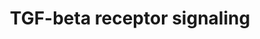 ---
annotations:
- type: Pathway Ontology
  value: transforming growth factor-beta superfamily mediated signaling pathway
authors:
- N.Gal
- MaintBot
- Thomas
- AlexanderPico
- MartijnVanIersel
- Samuel Sklar
- Khanspers
- IreneHemel
- Eweitz
description: 'The Transforming growth factor beta (TGFβ) signaling pathway is involved
  in many cellular processes in both the adult organism and the developing embryo
  including cell growth, cell differentiation, apoptosis, cellular homeostasis and
  other cellular functions. In spite of the wide range of cellular processes that
  the TGFβ signaling pathway regulates, the process is relatively simple. TGFβ superfamily
  ligands bind to a type II receptor, which recruits and phosphorylates a type I receptor.
  The type I receptor then phosphorylates receptor-regulated SMADs (R-SMADs) which
  can now bind the coSMAD SMAD4. R-SMAD/coSMAD complexes accumulate in the nucleus
  where they act as transcription factors and participate in the regulation of target
  gene expression. (source: [http://en.wikipedia.org/wiki/TGF_beta_signaling_pathway
  WikiPedia]).   Proteins on this pathway have targeted assays available via the [https://assays.cancer.gov/available_assays?wp_id=WP560
  CPTAC Assay Portal]'
last-edited: 2021-05-22
organisms:
- Homo sapiens
redirect_from:
- /index.php/Pathway:WP560
- /instance/WP560
schema-jsonld:
- '@context': https://schema.org/
  '@id': https://wikipathways.github.io/pathways/WP560.html
  '@type': Dataset
  creator:
    '@type': Organization
    name: WikiPathways
  description: 'The Transforming growth factor beta (TGFβ) signaling pathway is involved
    in many cellular processes in both the adult organism and the developing embryo
    including cell growth, cell differentiation, apoptosis, cellular homeostasis and
    other cellular functions. In spite of the wide range of cellular processes that
    the TGFβ signaling pathway regulates, the process is relatively simple. TGFβ superfamily
    ligands bind to a type II receptor, which recruits and phosphorylates a type I
    receptor. The type I receptor then phosphorylates receptor-regulated SMADs (R-SMADs)
    which can now bind the coSMAD SMAD4. R-SMAD/coSMAD complexes accumulate in the
    nucleus where they act as transcription factors and participate in the regulation
    of target gene expression. (source: [http://en.wikipedia.org/wiki/TGF_beta_signaling_pathway
    WikiPedia]).   Proteins on this pathway have targeted assays available via the
    [https://assays.cancer.gov/available_assays?wp_id=WP560 CPTAC Assay Portal]'
  keywords:
  - SERPINE1
  - ZFYVE9
  - SMAD6
  - FST
  - STAT3
  - FKBP1A
  - SMAD4
  - SMAD9
  - WNT1
  - LEF1
  - BMP4
  - TGFB1
  - THBS1
  - ZNF423
  - RUNX3
  - MAPK3
  - SMAD2
  - CTNNB1
  - LEFTY1
  - TGFBR3
  - SMAD5
  - IFNG
  - SKI
  - EP300
  - BAMBI
  - LIF
  - ENG
  - NOG
  - SKIL
  - SMAD1
  - INHBA
  - TNF
  - MIR302A
  - ITGB6
  - TGFBR2
  - ZFHX1B
  - NFKB1
  - TGFBR1
  - CREBBP
  - HRAS
  - LTBP1
  - SMAD3
  - FOS
  - RUNX2
  - FOXH1
  - EGF
  - STAT1
  - MAPK9
  - TGIF
  - JUN
  - JAK1
  - SPP1
  - TFE3
  - LEFTY2
  - SMAD7
  license: CC0
  name: TGF-beta receptor signaling
seo: CreativeWork
title: TGF-beta receptor signaling
wpid: WP560
---